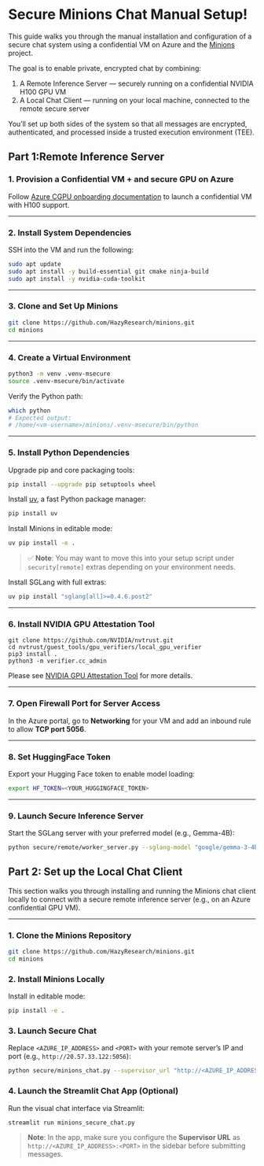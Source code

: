 # Secure Minions Chat Manual Setup!

This guide walks you through the manual installation and configuration of a secure chat system using a confidential VM on Azure and the [Minions](https://github.com/HazyResearch/minions) project.

The goal is to enable private, encrypted chat by combining:

1. A Remote Inference Server — securely running on a confidential NVIDIA H100 GPU VM
2. A Local Chat Client — running on your local machine, connected to the remote secure server

You’ll set up both sides of the system so that all messages are encrypted, authenticated, and processed inside a trusted execution environment (TEE).

## Part 1:Remote Inference Server

### 1. Provision a Confidential VM + and secure GPU on Azure

Follow [Azure CGPU onboarding documentation](https://github.com/Azure/az-cgpu-onboarding/blob/main/docs/Confidential-GPU-H100-Manual-Installation-%28PMK-with-Powershell%29.md) to launch a confidential VM with H100 support.

---

### 2. Install System Dependencies

SSH into the VM and run the following:

```bash
sudo apt update
sudo apt install -y build-essential git cmake ninja-build
sudo apt install -y nvidia-cuda-toolkit
```

---

### 3. Clone and Set Up Minions

```bash
git clone https://github.com/HazyResearch/minions.git
cd minions
```

---

### 4. Create a Virtual Environment

```bash
python3 -m venv .venv-msecure
source .venv-msecure/bin/activate
```

Verify the Python path:

```bash
which python
# Expected output:
# /home/<vm-username>/minions/.venv-msecure/bin/python
```

---

### 5. Install Python Dependencies

Upgrade pip and core packaging tools:

```bash
pip install --upgrade pip setuptools wheel
```

Install [uv](https://github.com/astral-sh/uv), a fast Python package manager:

```bash
pip install uv
```

Install Minions in editable mode:

```bash
uv pip install -e .
```

> ✅ **Note**: You may want to move this into your setup script under `security[remote]` extras depending on your environment needs.

Install SGLang with full extras:

```bash
uv pip install "sglang[all]>=0.4.6.post2"
```

---

### 6. Install NVIDIA GPU Attestation Tool

```
git clone https://github.com/NVIDIA/nvtrust.git
cd nvtrust/guest_tools/gpu_verifiers/local_gpu_verifier
pip3 install .
python3 -m verifier.cc_admin
```

Please see [NVIDIA GPU Attestation Tool](https://github.com/NVIDIA/nvtrust/tree/main/guest_tools/gpu_verifiers/local_gpu_verifier) for more details.

---

### 7. Open Firewall Port for Server Access

In the Azure portal, go to **Networking** for your VM and add an inbound rule to allow **TCP port 5056**.

---

### 8. Set HuggingFace Token

Export your Hugging Face token to enable model loading:

```bash
export HF_TOKEN=<YOUR_HUGGINGFACE_TOKEN>
```

---

### 9. Launch Secure Inference Server

Start the SGLang server with your preferred model (e.g., Gemma-4B):

```bash
python secure/remote/worker_server.py --sglang-model "google/gemma-3-4b-it"
```

## Part 2: Set up the Local Chat Client

This section walks you through installing and running the Minions chat client locally to connect with a secure remote inference server (e.g., on an Azure confidential GPU VM).

---

### 1. Clone the Minions Repository

```bash
git clone https://github.com/HazyResearch/minions.git
cd minions
```

### 2. Install Minions Locally

Install in editable mode:

```bash
pip install -e .
```

### 3. Launch Secure Chat

Replace `<AZURE_IP_ADDRESS>` and `<PORT>` with your remote server’s IP and port (e.g., `http://20.57.33.122:5056`):

```bash
python secure/minions_chat.py --supervisor_url "http://<AZURE_IP_ADDRESS>:<PORT>"
```

### 4. Launch the Streamlit Chat App (Optional)

Run the visual chat interface via Streamlit:

```bash
streamlit run minions_secure_chat.py
```

> **Note**: In the app, make sure you configure the **Supervisor URL** as `http://<AZURE_IP_ADDRESS>:<PORT>` in the sidebar before submitting messages.
